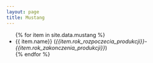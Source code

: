 ```yaml
---
layout: page
title: Mustang
---
```

<ul>
{% for item in site.data.mustang %}
  <li>
  {{ item.name}} (<em>{{item.rok_rozpoczecia_produkcji}}-{{item.rok_zakonczenia_produkcji}}</em>)
  </li>
{% endfor %}
</ul>
